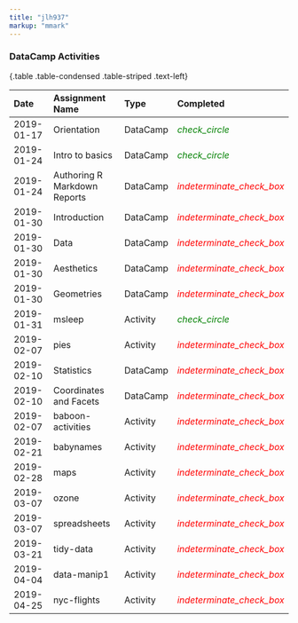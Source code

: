 ```yaml
---
title: "jlh937"
markup: "mmark"
---
```



### DataCamp Activities


{.table .table-condensed .table-striped .text-left}

|  Date     |  Assignment Name             |  Type    |  Completed
|:----------|:-----------------------------|:---------|:----------
| 2019-01-17| Orientation                  | DataCamp |  <span style="color:green"><i class='material-icons'>check_circle</i></span>
| 2019-01-24| Intro to basics              | DataCamp |  <span style="color:green"><i class='material-icons'>check_circle</i></span>
| 2019-01-24| Authoring R Markdown Reports | DataCamp |  <span style="color:red"><i class='material-icons'>indeterminate_check_box</i></span>
| 2019-01-30| Introduction                 | DataCamp |  <span style="color:red"><i class='material-icons'>indeterminate_check_box</i></span>
| 2019-01-30| Data                         | DataCamp |  <span style="color:red"><i class='material-icons'>indeterminate_check_box</i></span>
| 2019-01-30| Aesthetics                   | DataCamp |  <span style="color:red"><i class='material-icons'>indeterminate_check_box</i></span>
| 2019-01-30| Geometries                   | DataCamp |  <span style="color:red"><i class='material-icons'>indeterminate_check_box</i></span>
| 2019-01-31| msleep                       | Activity |  <span style="color:green"><i class='material-icons'>check_circle</i></span>
| 2019-02-07| pies                         | Activity |  <span style="color:red"><i class='material-icons'>indeterminate_check_box</i></span>
| 2019-02-10| Statistics                   | DataCamp |  <span style="color:red"><i class='material-icons'>indeterminate_check_box</i></span>
| 2019-02-10| Coordinates and Facets       | DataCamp |  <span style="color:red"><i class='material-icons'>indeterminate_check_box</i></span>
| 2019-02-07| baboon-activities            | Activity |  <span style="color:red"><i class='material-icons'>indeterminate_check_box</i></span>
| 2019-02-21| babynames                    | Activity |  <span style="color:red"><i class='material-icons'>indeterminate_check_box</i></span>
| 2019-02-28| maps                         | Activity |  <span style="color:red"><i class='material-icons'>indeterminate_check_box</i></span>
| 2019-03-07| ozone                        | Activity |  <span style="color:red"><i class='material-icons'>indeterminate_check_box</i></span>
| 2019-03-07| spreadsheets                 | Activity |  <span style="color:red"><i class='material-icons'>indeterminate_check_box</i></span>
| 2019-03-21| tidy-data                    | Activity |  <span style="color:red"><i class='material-icons'>indeterminate_check_box</i></span>
| 2019-04-04| data-manip1                  | Activity |  <span style="color:red"><i class='material-icons'>indeterminate_check_box</i></span>
| 2019-04-25| nyc-flights                  | Activity |  <span style="color:red"><i class='material-icons'>indeterminate_check_box</i></span>
